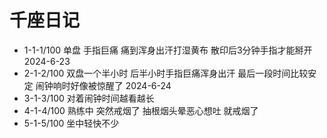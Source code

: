 # 千座日记

- 1-1-1/100 单盘 手指巨痛 痛到浑身出汗打湿黄布 散印后3分钟手指才能掰开 2024-6-23
- 2-1-2/100 双盘一个半小时 后半小时手指巨痛浑身出汗 最后一段时间比较安定 闹钟响时好像被惊醒了 2024-6-24
- 3-1-3/100 对着闹钟时间越看越长
- 4-1-4/100 熟练中 突然戒烟了 抽根烟头晕恶心想吐 就戒烟了
- 5-1-5/100 坐中轻快不少
